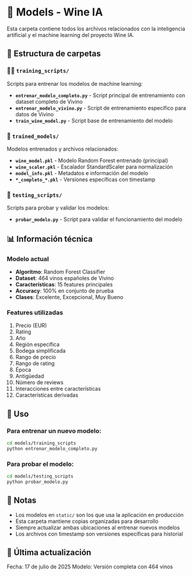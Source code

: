 # 🤖 Models - Wine IA

Esta carpeta contiene todos los archivos relacionados con la inteligencia artificial y el machine learning del proyecto Wine IA.

## 📁 Estructura de carpetas

### 🏋️‍♂️ `training_scripts/`

Scripts para entrenar los modelos de machine learning:

- **`entrenar_modelo_completo.py`** - Script principal de entrenamiento con dataset completo de Vivino
- **`entrenar_modelo_vivino.py`** - Script de entrenamiento específico para datos de Vivino
- **`train_wine_model.py`** - Script base de entrenamiento del modelo

### 🎯 `trained_models/`

Modelos entrenados y archivos relacionados:

- **`wine_model.pkl`** - Modelo Random Forest entrenado (principal)
- **`wine_scaler.pkl`** - Escalador StandardScaler para normalización
- **`model_info.pkl`** - Metadatos e información del modelo
- **`*_completo_*.pkl`** - Versiones específicas con timestamp

### 🧪 `testing_scripts/`

Scripts para probar y validar los modelos:

- **`probar_modelo.py`** - Script para validar el funcionamiento del modelo

## 📊 Información técnica

### Modelo actual

- **Algoritmo**: Random Forest Classifier
- **Dataset**: 464 vinos españoles de Vivino
- **Características**: 15 features principales
- **Accuracy**: 100% en conjunto de prueba
- **Clases**: Excelente, Excepcional, Muy Bueno

### Features utilizadas

1. Precio (EUR)
2. Rating
3. Año
4. Región específica
5. Bodega simplificada
6. Rango de precio
7. Rango de rating
8. Época
9. Antigüedad
10. Número de reviews
11. Interacciones entre características
12. Características derivadas

## 🚀 Uso

### Para entrenar un nuevo modelo:

```bash
cd models/training_scripts
python entrenar_modelo_completo.py
```

### Para probar el modelo:

```bash
cd models/testing_scripts
python probar_modelo.py
```

## 📝 Notas

- Los modelos en `static/` son los que usa la aplicación en producción
- Esta carpeta mantiene copias organizadas para desarrollo
- Siempre actualizar ambas ubicaciones al entrenar nuevos modelos
- Los archivos con timestamp son versiones específicas para historial

## 🔄 Última actualización

Fecha: 17 de julio de 2025
Modelo: Versión completa con 464 vinos
